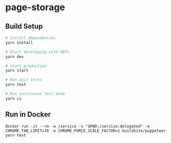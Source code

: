 # page-storage

## Build Setup

``` bash
# Install dependencies
yarn install

# Start developing with REPL
yarn dev

# Start production
yarn start

# Run unit tests
yarn test

# Run continuous test mode
yarn ci
```

## Run in Docker

```
docker run -it --rm -w /service -v "$PWD:/service:delegated" -e CHROME_TAB_LIMIT=10 -e CHROME_FORCE_SCALE_FACTOR=1 buildkite/puppeteer yarn test
```